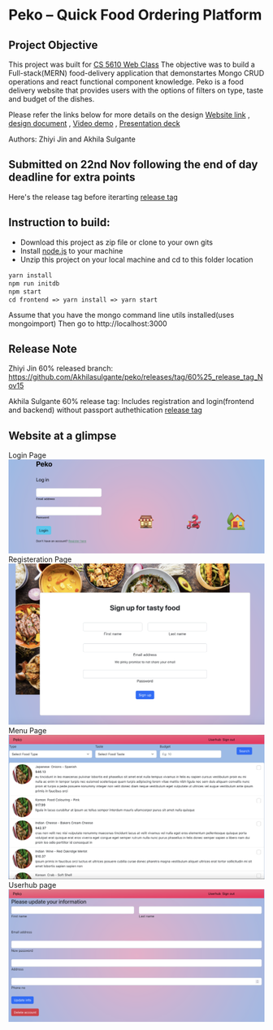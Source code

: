 # Peko – Quick Food Ordering Platform

## Project Objective

This project was built for [CS 5610 Web Class](https://johnguerra.co/classes/webDevelopment_fall_2022/)
The objective was to build a Full-stack(MERN) food-delivery application that demonstartes Mongo CRUD operations and react functional component knowledge.
Peko is a food delivery website that provides users with the options of filters on type, taste and budget of the dishes.

Please refer the links below for more details on the design
[Website link](https://peco.onrender.com) ,
[design document](https://docs.google.com/document/d/1jzWYi_rLIvOwMelJkPmKe2k9Y0Ybm0Ga6NWGsU6-QGE/edit) ,
[Video demo](https://www.youtube.com/watch?v=tOs2vFTsRKQ) ,
[Presentation deck](https://docs.google.com/presentation/d/1zDXrE-026RhZmQj-rGohoPSdSbZRC6I9znmc4vsmnUs/edit#slide=id.g1955c7bca40_0_330)

Authors: Zhiyi Jin and Akhila Sulgante

## Submitted on **22nd Nov** following the end of day deadline for extra points
Here's the release tag before iterarting [release tag](https://github.com/Akhilasulgante/peko/releases/tag/project3_release)

## Instruction to build:

- Download this project as zip file or clone to your own gits
- Install [node.js](https://nodejs.org/en/) to your machine
- Unzip this project on your local machine and cd to this folder location

```
yarn install
npm run initdb
npm start
cd frontend => yarn install => yarn start
```

Assume that you have the mongo command line utils installed(uses mongoimport)
Then go to http://localhost:3000

## Release Note

Zhiyi Jin 60% released branch:
https://github.com/Akhilasulgante/peko/releases/tag/60%25_release_tag_Nov15

Akhila Sulgante 60% release tag: Includes registration and login(frontend and backend) without passport authethication
[release tag](https://github.com/Akhilasulgante/peko/releases/tag/60%25_Akhila_Nov15)

## Website at a glimpse
Login Page
![Login page](https://github.com/Akhilasulgante/peko/blob/main/Screenshots/Screenshot%202022-11-22%20at%2012.06.19.png)
Registeration Page
![Register page](https://github.com/Akhilasulgante/peko/blob/main/Screenshots/Screenshot%202022-11-22%20at%2012.06.28.png)
Menu Page
![Menu page](https://github.com/Akhilasulgante/peko/blob/main/Screenshots/Screenshot%202022-11-22%20at%2012.06.47.png)
Userhub page
![Userhub page](https://github.com/Akhilasulgante/peko/blob/main/Screenshots/Screenshot%202022-11-22%20at%2012.07.04.png)
